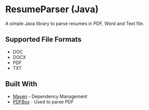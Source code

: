 # ResumeParser (Java)
A simple Java library to parse resumes in PDF, Word and Text file. 


## Supported File Formats
* DOC
* DOCX
* PDF
* TXT

## Built With
* [Maven](https://maven.apache.org) - Dependency Management
* [PDFBox](https://pdfbox.apache.org/) - Used to parse PDF